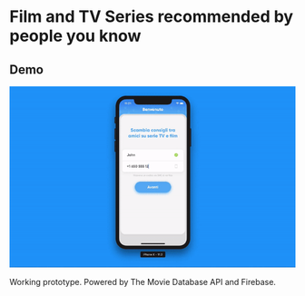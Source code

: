 # Film and TV Series recommended by people you know

## Demo

<p text-align="center">
  <img src="assets/demo.gif"/>
</p>

Working prototype. Powered by The Movie Database API and Firebase.
